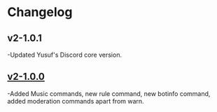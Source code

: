 # Changelog

## v2-1.0.1

-Updated Yusuf's Discord core version.

## [v2-1.0.0](https://github.com/Yusuf-s-Discord-bot/Yusuf-s-Moderation-Bot/releases/tag/V2-1.0.0)

-Added Music commands, new rule command, new botinfo command, added moderation commands apart from warn.